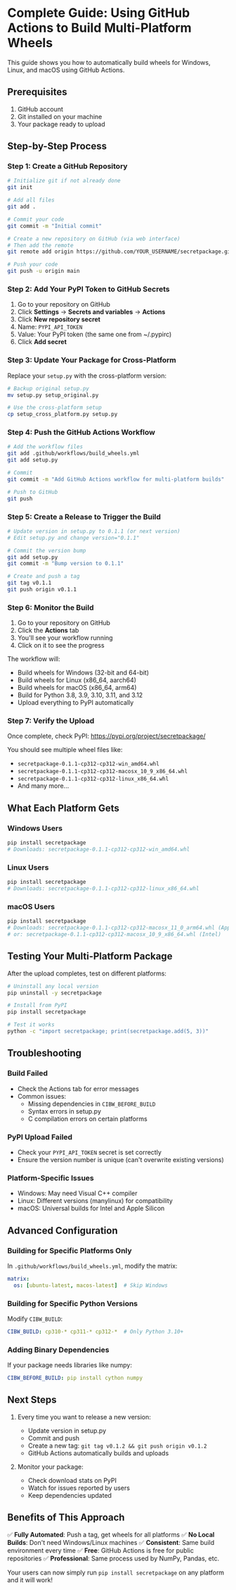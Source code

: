 # Complete Guide: Using GitHub Actions to Build Multi-Platform Wheels

This guide shows you how to automatically build wheels for Windows, Linux, and macOS using GitHub Actions.

## Prerequisites

1. GitHub account
2. Git installed on your machine
3. Your package ready to upload

## Step-by-Step Process

### Step 1: Create a GitHub Repository

```bash
# Initialize git if not already done
git init

# Add all files
git add .

# Commit your code
git commit -m "Initial commit"

# Create a new repository on GitHub (via web interface)
# Then add the remote
git remote add origin https://github.com/YOUR_USERNAME/secretpackage.git

# Push your code
git push -u origin main
```

### Step 2: Add Your PyPI Token to GitHub Secrets

1. Go to your repository on GitHub
2. Click **Settings** → **Secrets and variables** → **Actions**
3. Click **New repository secret**
4. Name: `PYPI_API_TOKEN`
5. Value: Your PyPI token (the same one from ~/.pypirc)
6. Click **Add secret**

### Step 3: Update Your Package for Cross-Platform

Replace your `setup.py` with the cross-platform version:

```bash
# Backup original setup.py
mv setup.py setup_original.py

# Use the cross-platform setup
cp setup_cross_platform.py setup.py
```

### Step 4: Push the GitHub Actions Workflow

```bash
# Add the workflow files
git add .github/workflows/build_wheels.yml
git add setup.py

# Commit
git commit -m "Add GitHub Actions workflow for multi-platform builds"

# Push to GitHub
git push
```

### Step 5: Create a Release to Trigger the Build

```bash
# Update version in setup.py to 0.1.1 (or next version)
# Edit setup.py and change version="0.1.1"

# Commit the version bump
git add setup.py
git commit -m "Bump version to 0.1.1"

# Create and push a tag
git tag v0.1.1
git push origin v0.1.1
```

### Step 6: Monitor the Build

1. Go to your repository on GitHub
2. Click the **Actions** tab
3. You'll see your workflow running
4. Click on it to see the progress

The workflow will:
- Build wheels for Windows (32-bit and 64-bit)
- Build wheels for Linux (x86_64, aarch64)
- Build wheels for macOS (x86_64, arm64)
- Build for Python 3.8, 3.9, 3.10, 3.11, and 3.12
- Upload everything to PyPI automatically

### Step 7: Verify the Upload

Once complete, check PyPI:
https://pypi.org/project/secretpackage/

You should see multiple wheel files like:
- `secretpackage-0.1.1-cp312-cp312-win_amd64.whl`
- `secretpackage-0.1.1-cp312-cp312-macosx_10_9_x86_64.whl`
- `secretpackage-0.1.1-cp312-cp312-linux_x86_64.whl`
- And many more...

## What Each Platform Gets

### Windows Users
```bash
pip install secretpackage
# Downloads: secretpackage-0.1.1-cp312-cp312-win_amd64.whl
```

### Linux Users
```bash
pip install secretpackage
# Downloads: secretpackage-0.1.1-cp312-cp312-linux_x86_64.whl
```

### macOS Users
```bash
pip install secretpackage
# Downloads: secretpackage-0.1.1-cp312-cp312-macosx_11_0_arm64.whl (Apple Silicon)
# or: secretpackage-0.1.1-cp312-cp312-macosx_10_9_x86_64.whl (Intel)
```

## Testing Your Multi-Platform Package

After the upload completes, test on different platforms:

```bash
# Uninstall any local version
pip uninstall -y secretpackage

# Install from PyPI
pip install secretpackage

# Test it works
python -c "import secretpackage; print(secretpackage.add(5, 3))"
```

## Troubleshooting

### Build Failed
- Check the Actions tab for error messages
- Common issues:
  - Missing dependencies in `CIBW_BEFORE_BUILD`
  - Syntax errors in setup.py
  - C compilation errors on certain platforms

### PyPI Upload Failed
- Check your `PYPI_API_TOKEN` secret is set correctly
- Ensure the version number is unique (can't overwrite existing versions)

### Platform-Specific Issues
- Windows: May need Visual C++ compiler
- Linux: Different versions (manylinux) for compatibility
- macOS: Universal builds for Intel and Apple Silicon

## Advanced Configuration

### Building for Specific Platforms Only

In `.github/workflows/build_wheels.yml`, modify the matrix:

```yaml
matrix:
  os: [ubuntu-latest, macos-latest]  # Skip Windows
```

### Building for Specific Python Versions

Modify `CIBW_BUILD`:
```yaml
CIBW_BUILD: cp310-* cp311-* cp312-*  # Only Python 3.10+
```

### Adding Binary Dependencies

If your package needs libraries like numpy:
```yaml
CIBW_BEFORE_BUILD: pip install cython numpy
```

## Next Steps

1. Every time you want to release a new version:
   - Update version in setup.py
   - Commit and push
   - Create a new tag: `git tag v0.1.2 && git push origin v0.1.2`
   - GitHub Actions automatically builds and uploads

2. Monitor your package:
   - Check download stats on PyPI
   - Watch for issues reported by users
   - Keep dependencies updated

## Benefits of This Approach

✅ **Fully Automated**: Push a tag, get wheels for all platforms
✅ **No Local Builds**: Don't need Windows/Linux machines
✅ **Consistent**: Same build environment every time
✅ **Free**: GitHub Actions is free for public repositories
✅ **Professional**: Same process used by NumPy, Pandas, etc.

Your users can now simply run `pip install secretpackage` on any platform and it will work!